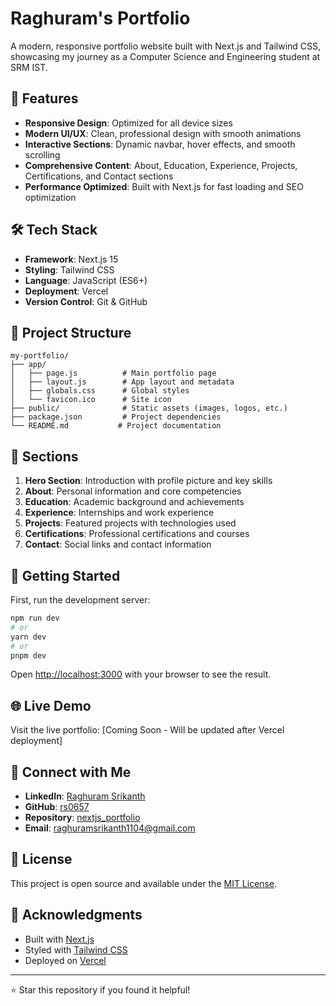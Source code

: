 # Raghuram's Portfolio

A modern, responsive portfolio website built with Next.js and Tailwind CSS, showcasing my journey as a Computer Science and Engineering student at SRM IST.

## 🚀 Features

- **Responsive Design**: Optimized for all device sizes
- **Modern UI/UX**: Clean, professional design with smooth animations
- **Interactive Sections**: Dynamic navbar, hover effects, and smooth scrolling
- **Comprehensive Content**: About, Education, Experience, Projects, Certifications, and Contact sections
- **Performance Optimized**: Built with Next.js for fast loading and SEO optimization

## 🛠️ Tech Stack

- **Framework**: Next.js 15
- **Styling**: Tailwind CSS
- **Language**: JavaScript (ES6+)
- **Deployment**: Vercel
- **Version Control**: Git & GitHub

## 📁 Project Structure

```
my-portfolio/
├── app/
│   ├── page.js          # Main portfolio page
│   ├── layout.js        # App layout and metadata
│   ├── globals.css      # Global styles
│   └── favicon.ico      # Site icon
├── public/              # Static assets (images, logos, etc.)
├── package.json         # Project dependencies
└── README.md           # Project documentation
```

## 🎯 Sections

1. **Hero Section**: Introduction with profile picture and key skills
2. **About**: Personal information and core competencies
3. **Education**: Academic background and achievements
4. **Experience**: Internships and work experience
5. **Projects**: Featured projects with technologies used
6. **Certifications**: Professional certifications and courses
7. **Contact**: Social links and contact information

## 🚀 Getting Started

First, run the development server:

```bash
npm run dev
# or
yarn dev
# or
pnpm dev
```

Open [http://localhost:3000](http://localhost:3000) with your browser to see the result.

## 🌐 Live Demo

Visit the live portfolio: [Coming Soon - Will be updated after Vercel deployment]

## 🤝 Connect with Me

- **LinkedIn**: [Raghuram Srikanth](https://www.linkedin.com/in/raghuram-srikanth-0088bb286/)
- **GitHub**: [rs0657](https://github.com/rs0657)
- **Repository**: [nextjs_portfolio](https://github.com/rs0657/nextjs_portfolio)
- **Email**: raghuramsrikanth1104@gmail.com

## 📄 License

This project is open source and available under the [MIT License](LICENSE).

## 🙏 Acknowledgments

- Built with [Next.js](https://nextjs.org/)
- Styled with [Tailwind CSS](https://tailwindcss.com/)
- Deployed on [Vercel](https://vercel.com/)

---

⭐ Star this repository if you found it helpful!
